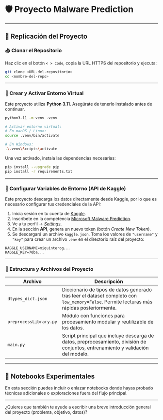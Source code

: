 # 🛡️ Proyecto Malware Prediction

---

## 🚀 Replicación del Proyecto

### 📥 Clonar el Repositorio

Haz clic en el botón `< > Code`, copia la URL HTTPS del repositorio y ejecuta:

```bash
git clone <URL-del-repositorio>
cd <nombre-del-repo>
```

---

### 🐍 Crear y Activar Entorno Virtual

Este proyecto utiliza **Python 3.11**. Asegúrate de tenerlo instalado antes de continuar.

```bash
python3.11 -m venv .venv

# Activar entorno virtual:
# En macOS / Linux:
source .venv/bin/activate

# En Windows:
.\.venv\Scripts\activate
```

Una vez activado, instala las dependencias necesarias:

```bash
pip install --upgrade pip
pip install -r requirements.txt
```

---

### 🔐 Configurar Variables de Entorno (API de Kaggle)

Este proyecto descarga los datos directamente desde Kaggle, por lo que es necesario configurar tus credenciales de la API:

1. Inicia sesión en tu cuenta de [Kaggle](https://www.kaggle.com/).
2. Inscríbete en la competencia [Microsoft Malware Prediction](https://www.kaggle.com/competitions/microsoft-malware-prediction).
3. Ve a tu perfil → [*Settings*](https://www.kaggle.com/settings).
4. En la sección **API**, genera un nuevo token (botón *Create New Token*).
5. Se descargará un archivo `kaggle.json`. Toma los valores de `"username"` y `"key"` para crear un archivo `.env` en el directorio raíz del proyecto:

```env
KAGGLE_USERNAME=miquinterog...
KAGGLE_KEY=70ba...
```

---

### 📁 Estructura y Archivos del Proyecto

| Archivo                | Descripción                                                                                                                               |
| ---------------------- | ----------------------------------------------------------------------------------------------------------------------------------------- |
| `dtypes_dict.json`     | Diccionario de tipos de datos generado tras leer el dataset completo con `low_memory=False`. Permite lecturas más rápidas posteriormente. |
| `preprocessLibrary.py` | Módulo con funciones para procesamiento modular y reutilizable de los datos.                                                              |
| `main.py`              | Script principal que incluye descarga de datos, preprocesamiento, división de conjuntos, entrenamiento y validación del modelo.           |

---

## 📓 Notebooks Experimentales

En esta sección puedes incluir o enlazar notebooks donde hayas probado técnicas adicionales o exploraciones fuera del flujo principal.

---

¿Quieres que también te ayude a escribir una breve introducción general del proyecto (problema, objetivo, datos)?
